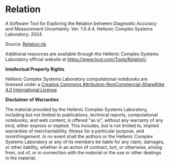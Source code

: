 # Relation

A Software Tool for Exploring the Relation between Diagnostic Accuracy and Measurement Uncertainty.  Ver. 1.0.4.4. Hellenic Complex Systems Laboratory; 2024.

Source: [Relation.nb](Relation.nb)

Additional resources are available through the Hellenic Complex Systems Laboratory official website at https://www.hcsl.com/Tools/Relation/.

**Intellectual Property Rights**

Hellenic Complex Systems Laboratory computational notebooks are licensed under a [Creative Commons Attribution-NonCommercial-ShareAlike 4.0 International License](https://creativecommons.org/licenses/by-nc-sa/4.0/)

**Disclaimer of Warranties**

 The material provided by the Hellenic Complex Systems Laboratory, including but not limited to publications, technical reports,  computational notebooks, and web content, is offered "as is", without any warranty of any kind, either express or implied. This includes, but is not limited to, implied warranties of merchantability, fitness for a particular purpose, and noninfringement. In no event shall the authors or the Hellenic Complex Systems Laboratory or any of its members be liable for any claim, damages, or other liability, whether in an action of contract, tort, or otherwise, arising from, out of, or in connection with the material or the use or other dealings in the material.